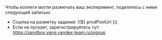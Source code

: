 Чтобы коллеги могли размечать ваш эксперимент, поделитесь с ними следующей записью:

* Ссылка на разметку заданий: ((${ prodPoolUrl }))
* Если не пускает, зарегистрируйтесь тут: https://sandbox.yang.yandex-team.ru/signup